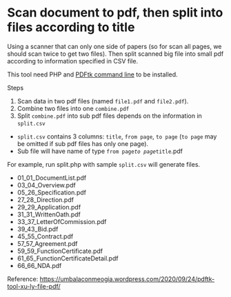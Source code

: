 # Scan document to pdf, then split into files according to title

Using a scanner that can only one side of papers (so for scan all pages, we should scan twice to get two files). Then split scanned big file into small pdf according to information specified in CSV file.

This tool need PHP and [PDFtk command line](https://www.pdflabs.com/docs/pdftk-cli-examples/) to be installed.

Steps

1. Scan data in two pdf files (named `file1.pdf` and `file2.pdf`).
2. Combine two files into one `combine.pdf`
3. Split `combine.pdf` into sub pdf files depends on the information in `split.csv`
  * `split.csv` contains 3 columns: `title`, `from page`, `to page` (`to page` may be omitted if sub pdf files has only one page).
  * Sub file will have name of type `from page`_`to page`_`title`.pdf

For example, run split.php with sample `split.csv` will generate files.
* 01_01_DocumentList.pdf
* 03_04_Overview.pdf
* 05_26_Specification.pdf
* 27_28_Direction.pdf
* 29_29_Application.pdf
* 31_31_WrittenOath.pdf
* 33_37_LetterOfCommission.pdf
* 39_43_Bid.pdf
* 45_55_Contract.pdf
* 57_57_Agreement.pdf
* 59_59_FunctionCertificate.pdf
* 61_65_FunctionCertificateDetail.pdf
* 66_66_NDA.pdf

Reference: https://umbalaconmeogia.wordpress.com/2020/09/24/pdftk-tool-xu-ly-file-pdf/